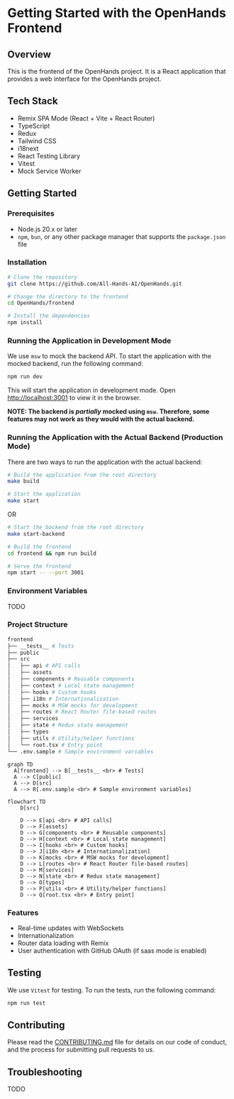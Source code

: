 # Getting Started with the OpenHands Frontend

## Overview

This is the frontend of the OpenHands project. It is a React application that provides a web interface for the OpenHands project.

## Tech Stack

- Remix SPA Mode (React + Vite + React Router)
- TypeScript
- Redux
- Tailwind CSS
- i18next
- React Testing Library
- Vitest
- Mock Service Worker

## Getting Started

### Prerequisites

- Node.js 20.x or later
- `npm`, `bun`, or any other package manager that supports the `package.json` file

### Installation

```sh
# Clone the repository
git clone https://github.com/All-Hands-AI/OpenHands.git

# Change the directory to the frontend
cd OpenHands/frontend

# Install the dependencies
npm install
```

### Running the Application in Development Mode

We use `msw` to mock the backend API. To start the application with the mocked backend, run the following command:

```sh
npm run dev
```

This will start the application in development mode. Open [http://localhost:3001](http://localhost:3001) to view it in the browser.

**NOTE: The backend is _partially_ mocked using `msw`. Therefore, some features may not work as they would with the actual backend.**

### Running the Application with the Actual Backend (Production Mode)

There are two ways to run the application with the actual backend:

```sh
# Build the application from the root directory
make build

# Start the application
make start
```

OR

```sh
# Start the backend from the root directory
make start-backend

# Build the frontend
cd frontend && npm run build

# Serve the frontend
npm start -- --port 3001
```

### Environment Variables

TODO

### Project Structure

```sh
frontend
├── __tests__ # Tests
├── public
├── src
│   ├── api # API calls
│   ├── assets
│   ├── components # Reusable components
│   ├── context # Local state management
│   ├── hooks # Custom hooks
│   ├── i18n # Internationalization
│   ├── mocks # MSW mocks for development
│   ├── routes # React Router file-based routes
│   ├── services
│   ├── state # Redux state management
│   ├── types
│   ├── utils # Utility/helper functions
│   └── root.tsx # Entry point
└── .env.sample # Sample environment variables
```

```mermaid
graph TD
  A[frontend] --> B[__tests__ <br> # Tests]
  A --> C[public]
  A --> D[src]
  A --> R[.env.sample <br> # Sample environment variables]
```
```mermaid
flowchart TD
    D[src]
    
    D --> E[api <br> # API calls]
    D --> F[assets]
    D --> G[components <br> # Reusable components]
    D --> H[context <br> # Local state management]
    D --> I[hooks <br> # Custom hooks]
    D --> J[i18n <br> # Internationalization]
    D --> K[mocks <br> # MSW mocks for development]
    D --> L[routes <br> # React Router file-based routes]
    D --> M[services]
    D --> N[state <br> # Redux state management]
    D --> O[types]
    D --> P[utils <br> # Utility/helper functions]
    D --> Q[root.tsx <br> # Entry point]

```


### Features

- Real-time updates with WebSockets
- Internationalization
- Router data loading with Remix
- User authentication with GitHub OAuth (if saas mode is enabled)

## Testing

We use `Vitest` for testing. To run the tests, run the following command:

```sh
npm run test
```

## Contributing

Please read the [CONTRIBUTING.md](../CONTRIBUTING.md) file for details on our code of conduct, and the process for submitting pull requests to us.

## Troubleshooting

TODO

